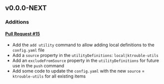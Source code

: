 ## v0.0.0-NEXT

### Additions

#### [Pull Request #15](https://github.com/Maahsome/ktrouble/pull/15)

- Add the `add utility` command to allow adding local definitions to the `config.yaml` file
- Add a `source` property in the `utilityDefinitions`: `local|ktrouble-utils`
- Add an `excludeFromSource` property in the `utilityDefinitions` for future use in the `push` command
- Add some code to update the `config.yaml` with the new `source` = `ktrouble-utils` for all existing items

